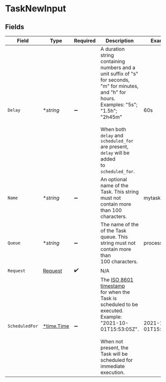 # TaskNewInput


## Fields

| Field                                                                                                                                                                                                                                                           | Type                                                                                                                                                                                                                                                            | Required                                                                                                                                                                                                                                                        | Description                                                                                                                                                                                                                                                     | Example                                                                                                                                                                                                                                                         |
| --------------------------------------------------------------------------------------------------------------------------------------------------------------------------------------------------------------------------------------------------------------- | --------------------------------------------------------------------------------------------------------------------------------------------------------------------------------------------------------------------------------------------------------------- | --------------------------------------------------------------------------------------------------------------------------------------------------------------------------------------------------------------------------------------------------------------- | --------------------------------------------------------------------------------------------------------------------------------------------------------------------------------------------------------------------------------------------------------------- | --------------------------------------------------------------------------------------------------------------------------------------------------------------------------------------------------------------------------------------------------------------- |
| `Delay`                                                                                                                                                                                                                                                         | **string*                                                                                                                                                                                                                                                       | :heavy_minus_sign:                                                                                                                                                                                                                                              | A duration string containing numbers and a unit suffix of "s" for seconds,<br/>"m" for minutes, and "h" for hours. Examples: "5s"; "1.5h"; "2h45m"<br/><br/>When both `delay` and `scheduled_for` are present, `delay` will be added<br/>to `scheduled_for`.<br/> | 60s                                                                                                                                                                                                                                                             |
| `Name`                                                                                                                                                                                                                                                          | **string*                                                                                                                                                                                                                                                       | :heavy_minus_sign:                                                                                                                                                                                                                                              | An optional name of the Task. This string must not contain more than 100<br/>characters.<br/>                                                                                                                                                                   | mytask                                                                                                                                                                                                                                                          |
| `Queue`                                                                                                                                                                                                                                                         | **string*                                                                                                                                                                                                                                                       | :heavy_minus_sign:                                                                                                                                                                                                                                              | The name of the of the Task queue. This string must not contain more than<br/>100 characters.<br/>                                                                                                                                                              | process1                                                                                                                                                                                                                                                        |
| `Request`                                                                                                                                                                                                                                                       | [Request](../../models/shared/request.md)                                                                                                                                                                                                                       | :heavy_check_mark:                                                                                                                                                                                                                                              | N/A                                                                                                                                                                                                                                                             |                                                                                                                                                                                                                                                                 |
| `ScheduledFor`                                                                                                                                                                                                                                                  | [*time.Time](https://pkg.go.dev/time#Time)                                                                                                                                                                                                                      | :heavy_minus_sign:                                                                                                                                                                                                                                              | The [ISO 8601 timestamp](https://en.wikipedia.org/wiki/ISO_8601#Combined_date_and_time_representations)<br/>for when the Task is scheduled to be executed. Example:<br/>"2021-10-01T15:53:05Z".<br/><br/>When not present, the Task will be scheduled for immediate execution.<br/> | 2021-10-01T15:53:05Z                                                                                                                                                                                                                                            |